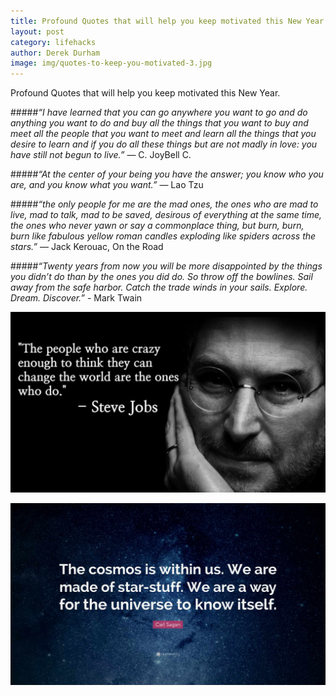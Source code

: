 ```yaml
---
title: Profound Quotes that will help you keep motivated this New Year.
layout: post
category: lifehacks
author: Derek Durham
image: img/quotes-to-keep-you-motivated-3.jpg
---
```

Profound Quotes that will help you keep motivated this New Year.
 
#####*“I have learned that you can go anywhere you want to go and do anything you want to do and buy all the things that you want to buy and meet all the people that you want to meet and learn all the things that you desire to learn and if you do all these things but are not madly in love: you have still not begun to live.”* ― C. JoyBell C.


#####*“At the center of your being you have the answer; you know who you are, and you know what you want.”* ― Lao Tzu

#####*“the only people for me are the mad ones, the ones who are mad to live, mad to talk, mad to be saved, desirous of everything at the same time, the ones who never yawn or say a commonplace thing, but burn, burn, burn like fabulous yellow roman candles exploding like spiders across the stars.”* ― Jack Kerouac, On the Road

#####*“Twenty years from now you will be more disappointed by the things you didn’t do than by the ones you did do. So throw off the bowlines. Sail away from the safe harbor. Catch the trade winds in your sails. Explore. Dream. Discover.”* - Mark Twain

![Motivation quotes](/img/quotes-to-keep-you-motivated-2.jpg)

![Motivation quotes](/img/quotes-to-keep-you-motivated.jpg)
